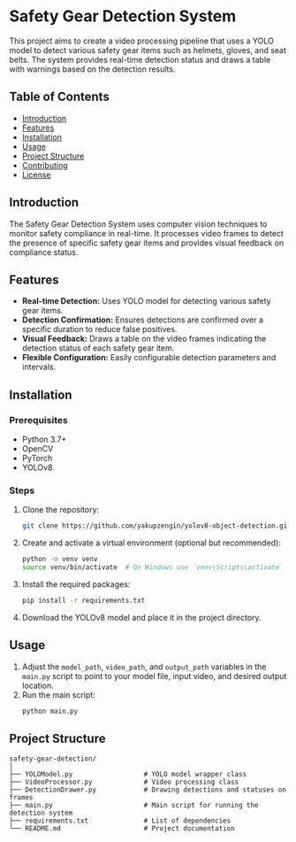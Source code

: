 # Safety Gear Detection System

This project aims to create a video processing pipeline that uses a YOLO model to detect various safety gear items such as helmets, gloves, and seat belts. The system provides real-time detection status and draws a table with warnings based on the detection results.

## Table of Contents
- [Introduction](#introduction)
- [Features](#features)
- [Installation](#installation)
- [Usage](#usage)
- [Project Structure](#project-structure)
- [Contributing](#contributing)
- [License](#license)

## Introduction
The Safety Gear Detection System uses computer vision techniques to monitor safety compliance in real-time. It processes video frames to detect the presence of specific safety gear items and provides visual feedback on compliance status.

## Features
- **Real-time Detection:** Uses YOLO model for detecting various safety gear items.
- **Detection Confirmation:** Ensures detections are confirmed over a specific duration to reduce false positives.
- **Visual Feedback:** Draws a table on the video frames indicating the detection status of each safety gear item.
- **Flexible Configuration:** Easily configurable detection parameters and intervals.

## Installation
### Prerequisites
- Python 3.7+
- OpenCV
- PyTorch
- YOLOv8

### Steps
1. Clone the repository:
    ```bash
    git clone https://github.com/yakupzengin/yolov8-object-detection.git
    ```

2. Create and activate a virtual environment (optional but recommended):
    ```bash
    python -m venv venv
    source venv/bin/activate  # On Windows use `venv\Scripts\activate`
    ```

3. Install the required packages:
    ```bash
    pip install -r requirements.txt
    ```

4. Download the YOLOv8 model and place it in the project directory.

## Usage
1. Adjust the `model_path`, `video_path`, and `output_path` variables in the `main.py` script to point to your model file, input video, and desired output location.
2. Run the main script:
    ```bash
    python main.py
    ```

## Project Structure
```plaintext
safety-gear-detection/
│
├── YOLOModel.py                  # YOLO model wrapper class
├── VideoProcessor.py             # Video processing class
├── DetectionDrawer.py            # Drawing detections and statuses on frames
├── main.py                       # Main script for running the detection system
├── requirements.txt              # List of dependencies
└── README.md                     # Project documentation
